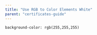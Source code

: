 ```yaml
---
title: "Use RGB to Color Elements White"
parent: "certificates-guide"
---
```


    background-color: rgb(255,255,255)
